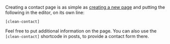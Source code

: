 Creating a contact page is as simple as [creating a new page](http://codex.wordpress.org/Pages) and putting the following in the editor, on its own line:

    [clean-contact]
    
Feel free to put additional information on the page. You can also use the `[clean-contact]` shortcode in posts, to provide a contact form there. 
